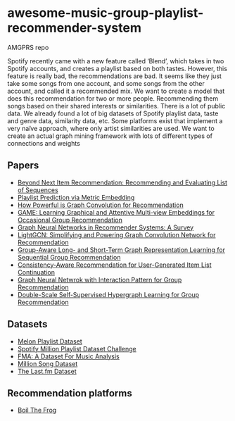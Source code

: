 # awesome-music-group-playlist-recommender-system
AMGPRS repo

Spotify recently came with a new feature called ‘Blend’, which takes in two Spotify accounts, and creates a playlist based on both tastes. However, this feature is really bad, the recommendations are bad. It seems like they just take some songs from one account, and some songs from the other account, and called it a recommended mix.
We want to create a model that does this recommendation for two or more people. Recommending them songs based on their shared interests or similarities.
There is a lot of public data. We already found a lot of big datasets of Spotify playlist data, taste and genre data, similarity data, etc.
Some platforms exist that implement a very naïve approach, where only artist similarities are used. We want to create an actual graph mining framework with lots of different types of connections and weights

## Papers

* [Beyond Next Item Recommendation: Recommending and Evaluating List of Sequences](https://arxiv.org/pdf/2008.13281.pdf)
* [Playlist Prediction via Metric Embedding](https://dl.acm.org/doi/pdf/10.1145/2339530.2339643)
* [How Powerful is Graph Convolution for Recommendation](https://arxiv.org/pdf/2108.07567.pdf)
* [GAME: Learning Graphical and Attentive Multi-view Embeddings for Occasional Group Recommendation](https://dl.acm.org/doi/epdf/10.1145/3397271.3401064)
* [Graph Neural Networks in Recommender Systems: A Survey](https://arxiv.org/pdf/2011.02260.pdf)
* [LightGCN: Simplifying and Powering Graph Convolution Network for Recommendation](https://arxiv.org/pdf/2002.02126.pdf)
* [Group-Aware Long- and Short-Term Graph Representation Learning for Sequential Group Recommendation](https://weizhangltt.github.io/paper/SIGIR20-Wang.pdf)
* [Consistency-Aware Recommendation for User-Generated Item List Continuation](https://arxiv.org/pdf/1912.13031.pdf)
* [Graph Neural Netwrok with Interaction Pattern for Group Recommendation](https://arxiv.org/abs/2109.11345)
* [Double-Scale Self-Supervised Hypergraph Learning for Group Recommendation](https://arxiv.org/pdf/2109.04200.pdf)

## Datasets
* [Melon Playlist Dataset](https://mtg.github.io/melon-playlist-dataset/)
* [Spotify Million Playlist Dataset Challenge](https://www.aicrowd.com/challenges/spotify-million-playlist-dataset-challenge)
* [FMA: A Dataset For Music Analysis](https://github.com/mdeff/fma)
* [Million Song Dataset](http://millionsongdataset.com/)
* [The Last.fm Dataset](http://millionsongdataset.com/lastfm/)

## Recommendation platforms
* [Boil The Frog](http://boilthefrog.playlistmachinery.com/)
